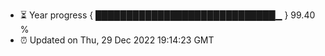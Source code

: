 - ⏳ Year progress { █████████████████████████████▁ } 99.40 %
- ⏰ Updated on Thu, 29 Dec 2022 19:14:23 GMT

